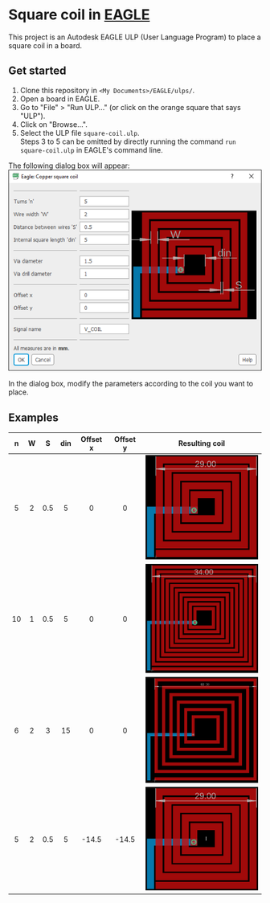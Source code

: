 # Square coil in [EAGLE](https://www.autodesk.com/products/eagle/overview)
This project is an Autodesk EAGLE ULP (User Language Program) to place a square coil in a board.

## Get started
1. Clone this repository in `<My Documents>/EAGLE/ulps/`.
2. Open a board in EAGLE.
3. Go to "File" > "Run ULP..." (or click on the orange square that says "ULP").
4. Click on "Browse...".
5. Select the ULP file `square-coil.ulp`.  
Steps 3 to 5 can be omitted by directly running the command `run square-coil.ulp` in EAGLE's command line.

The following dialog box will appear:  
![Dialog box](default-dialog-box.png)

In the dialog box, modify the parameters according to the coil you want to place.

## Examples

| n | W | S | din | Offset x | Offset y | Resulting coil |
| :---: | :---: | :---: | :---: | :---: | :---: | :---: |
| 5 | 2 | 0.5 | 5 | 0 | 0 | <img src="example-1.png" alt="Example coil 1" width="250"/> |
| 10 | 1 | 0.5 | 5 | 0 | 0 | <img src="example-2.png" alt="Example coil 2" width="250"/> |
| 6 | 2 | 3 | 15 | 0 | 0 | <img src="example-3.png" alt="Example coil 3" width="250"/> |
| 5 | 2 | 0.5 | 5 | -14.5 | -14.5 | <img src="example-4.png" alt="Example coil 4" width="250"/> |

